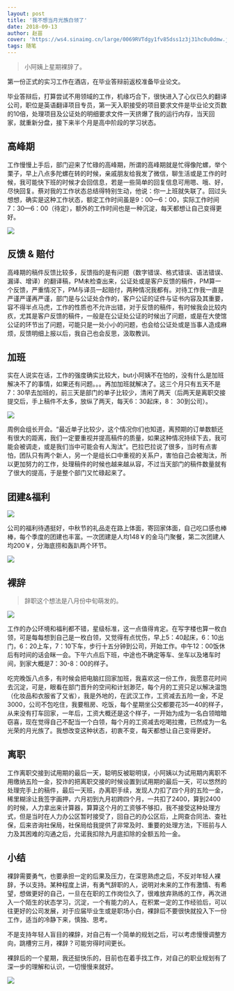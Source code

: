 ```yaml
---
layout: post
title: '我不想当月光族白领了'
date: 2018-09-13
author: 赵苗
cover: 'https://ws4.sinaimg.cn/large/0069RVTdgy1fv85dss1z3j31hc0u0dmw.jpg'
tags: 随笔
---
```


> 小阿姨上星期裸辞了。

第一份正式的实习工作在酒店，在毕业答辩前返校准备毕业论文。

毕业答辩后，打算尝试不用领域的工作，机缘巧合下，很快进入了心仪已久的翻译公司，职位是英语翻译项目专员，第一天入职接受的项目要求文件是毕业论文页数的10倍，处理项目及公证处的明细要求文件一天挤爆了我的运行内存，当天回家，就重新分盘，接下来半个月是高中阶段的学习状态。



## 高峰期

工作慢慢上手后，部门迎来了忙碌的高峰期，所谓的高峰期就是忙得像陀螺，举个栗子，早上八点多陀螺在转的时候，亲戚朋友给我发了微信，聊生活或是工作的时候，我可能快下班的时候才会回信息，若是一些简单的回复信息可用嗯、哦、好，尽快回复。蔡对我的工作状态总结得特别生动，他说：你一上班就失联了。回过头想想，确实是这种工作状态，额定工作时间虽是9：00—6：00，实际工作时间7：30—6：00（待定），额外的工作时间也是一种沉淀，每天都想让自己变得更好。

![](https://ws2.sinaimg.cn/large/0069RVTdgy1fv85ejgqekj31kw16o7gp.jpg)



## 反馈 & 赔付

高峰期的稿件反馈比较多，反馈指的是有问题（数字错误、格式错误、语法错误、漏译、增译）的翻译稿，PM未检查出来，公证处或是客户反馈的稿件，PM算一个反馈，严重情况下，PM与译员一起赔付，两种情况我都有。对待工作我一直是严谨严谨再严谨，部门是与公证处合作的，客户公证的证件与证书内容及其重要，容不得半点马虎，工作的性质也不允许出错，对于反馈的稿件，有时候我会比较内疚，尤其是客户反馈的稿件，一般是在公证处公证的时候出了问题，或是在大使馆公证的环节出了问题，可能只是一处小小的问题，也会给公证处或是当事人造成麻烦，反馈明细上报以后，我自己也会反思，汲取教训。



## 加班

实在人说实在话，工作的强度确实比较大，but小阿姨不在怕的，没有什么是加班解决不了的事情，如果还有问题。。。再加加班就解决了。这三个月只有五天不是7：30早去加班的，前三天是部门的单子比较少，清闲了两天（后两天是离职交接提交后，手上稿件不太多，放纵了两天，每天6：30起床，8： 30到公司）。

![](https://ws1.sinaimg.cn/large/0069RVTdgy1fv85em2niwj31kw16o4by.jpg)

周例会组长开会。“最近单子比较少，这个情况你们也知道，离预期的订单数额还有很大的距离，我们一定要重视并提高稿件的质量，如果这种情况持续下去，我可能会被调走，或是我们当中可能会有人淘汰”。巴拉巴拉说了很多，当时有点害怕，团队只有两个新人，另一个是组长口中重视的关系户，害怕自己会被淘汰，所以更加努力的工作，处理稿件的时候也越来越从容，不过当天部门的稿件数量就有了很大的提高，于是整个部门又忙碌起来了。



## 团建&福利

![](https://ws4.sinaimg.cn/large/0069RVTdgy1fv85kinppxj31kw16oqc6.jpg)

公司的福利待遇挺好，中秋节的礼品走在路上体面，寄回家体面，自己吃口感也棒棒，每个季度的团建也丰富。一次团建是人均148￥的金马门聚餐，第二次团建人均200￥，分海底捞和轰趴两个环节。

![](https://ws2.sinaimg.cn/large/0069RVTdgy1fv85kh6d1ej31kw16o7he.jpg)



## 裸辞

>  辞职这个想法是八月份中旬萌发的。

![](https://ws4.sinaimg.cn/large/0069RVTdgy1fv85zdw975j31kw16ohdt.jpg)

工作的办公环境和福利都不错，星级标准，这一点值得肯定。在写字楼也算一枚白领，可是每每想到自己是一枚白领，又觉得有点忧伤，早上5：40起床，6：10出门，6：20上车，7：10下车，步行十五分钟到公司，开始工作。中午12：00饭休后有时间的话会眯一会。下午六点后下班，中途也不确定等车、坐车以及堵车时间，到家大概是7：30-8：00的样子。

吃完晚饭八点多，有时候会把电脑扛回家加班，我喜欢这一份工作，我愿意花时间去沉淀，可是，眼看在部门晋升的空间和计划渺茫，每个月的工资只足以解决温饱（化妆品和衣服省了又省），我是外地的，在武汉工作，工资减去五险一金，不足3000，公司不包吃住，我要租房、吃饭，每个星期坐公交都要花35—40的样子，从来没有打车回家，一年后，工资大概还是这个样子，一开始为成为一名白领暗暗窃喜，现在觉得自己不配当一个白领，每个月的工资减去吃喝拉撒，已然成为一名光荣的月光族了。我想改变这种状态，初衷不变，每天都想让自己变得更好。



## 离职

工作离职交接到试用期的最后一天，聪明反被聪明误，小阿姨以为试用期内离职不用缴纳五险一金，狡诈的把离职交接的时候设置到试用期的最后一天，可以悠然的处理完手上的稿件，最后一天班，办离职手续，发现人力扣了四个月的五险一金，稀里糊涂让我签字画押，六月初到九月初跨四个月，一共扣了2400，算到2400的时候，人力拿出来计算器，算算这个月的工资够不够扣，我不接受这种处理方式，但是当时在人力办公区暂时接受了，回自己的办公区后，上网查合同法、查社保，后来咨询社保局，社保局给我提供了非常及时、重要的处理方法，下班前与人力及其困难的沟通之后，允诺我扣除九月底扣除的全额五险一金。



## 小结

裸辞需要勇气，也要承担一定的后果及压力，在深思熟虑之后，不反对年轻人裸辞，予以支持。某种程度上讲，有勇气辞职的人，说明对未来的工作有激情、有希望，想做更好的自己，一旦在在职的工作岗位久了，很难放弃熟练的工作，再次进入一个陌生的状态学习，沉淀，一个有能力的人，在积累一定的工作经验后，可以往更好的公司发展，对于应届毕业生或是职场小白，裸辞后不要很快就投入下一份工作，适当的冷静下来，慎独、思考。

不是支持年轻人盲目的裸辞，对自己有一个简单的规划之后，可以考虑慢慢调整方向，跳槽穷三月，裸辞？可能穷得时间更长。

裸辞后的一个星期，我还挺快乐的，目前也在着手找工作，对自己的职业规划有了深一步的理解和认识，一切慢慢来就好。

![](https://ws1.sinaimg.cn/large/0069RVTdgy1fv85j7h569j31kw16owyn.jpg)





